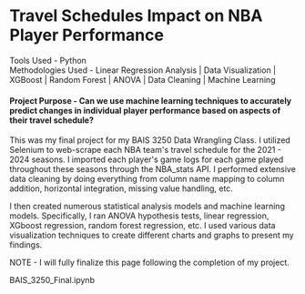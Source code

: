 # Travel Schedules Impact on NBA Player Performance

Tools Used - Python <br />
Methodologies Used - Linear Regression Analysis \| Data Visualization \| XGBoost \| Random Forest \| ANOVA \| Data Cleaning \| Machine Learning

#### Project Purpose - Can we use machine learning techniques to accurately predict changes in individual player performance based on aspects of their travel schedule?

This was my final project for my BAIS 3250 Data Wrangling Class. I utilized Selenium to web-scrape each NBA team's travel schedule for the 2021 - 2024 seasons. I imported each player's game logs for each game played throughout these seasons through the NBA_stats API. I performed extensive data cleaning by doing everything from column name mapping to column addition, horizontal integration, missing value handling, etc. 

I then created numerous statistical analysis models and machine learning models. Specifically, I ran ANOVA hypothesis tests, linear regression, XGboost regression, random forest regression, etc. I used various data visualization techniques to create different charts and graphs to present my findings.



NOTE - I will fully finalize this page following the completion of my project. 

BAIS_3250_Final.ipynb
